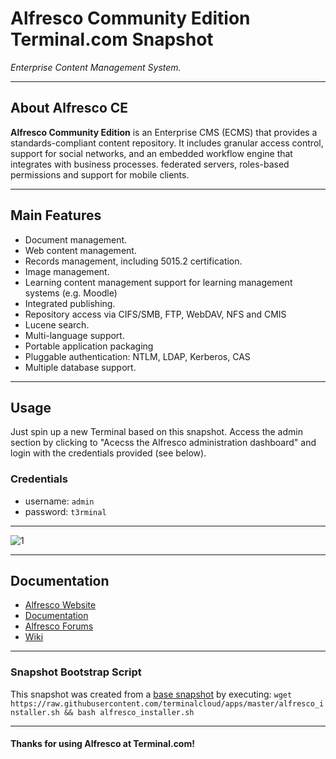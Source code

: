 # **Alfresco Community Edition** Terminal.com Snapshot

*Enterprise Content Management System.*

---

## About Alfresco CE

**Alfresco Community Edition** is an Enterprise CMS (ECMS) that provides a standards-compliant content repository. It includes granular access control, support for social networks, and an embedded workflow engine that integrates with business processes. federated servers, roles-based permissions and support for mobile clients.

---

## Main Features

- Document management.
- Web content management.
- Records management, including 5015.2 certification.
- Image management.
- Learning content management support for learning management systems (e.g. Moodle)
- Integrated publishing.
- Repository access via CIFS/SMB, FTP, WebDAV, NFS and CMIS
- Lucene search.
- Multi-language support.
- Portable application packaging
- Pluggable authentication: NTLM, LDAP, Kerberos, CAS
- Multiple database support.

---

## Usage

Just spin up a new Terminal based on this snapshot. Access the admin section by clicking to "Acecss the Alfresco administration dashboard" and login with the credentials provided (see below).

### Credentials

- username: `admin`
- password: `t3rminal`

---

![1](http://www.componize.com/storage/Alfresco.png)

---

## Documentation

- [Alfresco Website](http://www.alfresco.com/products/community)
- [Documentation](http://docs.alfresco.com/community/concepts/welcome-infocenter_community.html)
- [Alfresco Forums](http://forums.alfresco.com/)
- [Wiki](http://wiki.alfresco.com/wiki/Main_Page)

---

### Snapshot Bootstrap Script

This snapshot was created from a [base snapshot](https://www.terminal.com/tiny/FzpHiTXG1K) by executing:
`wget https://raw.githubusercontent.com/terminalcloud/apps/master/alfresco_installer.sh && bash alfresco_installer.sh`

---

#### Thanks for using Alfresco at Terminal.com!

